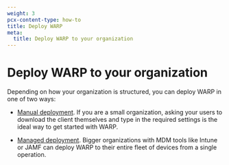```yaml
---
weight: 3
pcx-content-type: how-to
title: Deploy WARP
meta:
  title: Deploy WARP to your organization
---
```


# Deploy WARP to your organization

Depending on how your organization is structured, you can deploy WARP in one of two ways:

*   [Manual deployment](/cloudflare-one/connections/connect-devices/warp/deployment/manual-deployment/). If you are a small organization, asking your users to download the client themselves and type in the required settings is the ideal way to get started with WARP.

*   [Managed deployment](/cloudflare-one/connections/connect-devices/warp/deployment/mdm-deployment/). Bigger organizations with MDM tools like Intune or JAMF can deploy WARP to their entire fleet of devices from a single operation.
